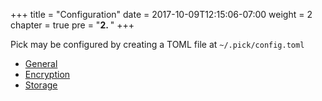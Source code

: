 +++
title = "Configuration"
date = 2017-10-09T12:15:06-07:00
weight = 2
chapter = true
pre = "<b>2. </b>"
+++

Pick may be configured by creating a TOML file at  `~/.pick/config.toml`

* [General](/configuration/general)
* [Encryption](/configuration/encryption)
* [Storage](/configuration/storage)
